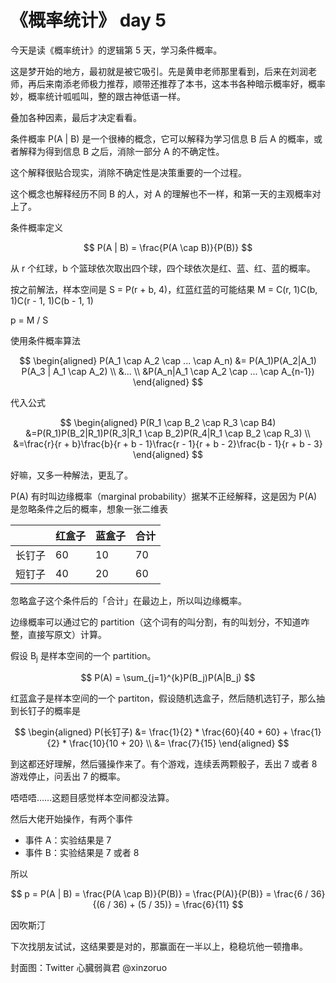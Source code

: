 # 《概率统计》 day 5

今天是读《概率统计》的逻辑第 5 天，学习条件概率。

这是梦开始的地方，最初就是被它吸引。先是黄申老师那里看到，后来在刘润老师，再后来南添老师极力推荐，顺带还推荐了本书，这本书各种暗示概率好，概率妙，概率统计呱呱叫，整的跟古神低语一样。

叠加各种因素，最后才决定看看。

条件概率 P(A | B) 是一个很棒的概念，它可以解释为学习信息 B 后 A 的概率，或者解释为得到信息 B 之后，消除一部分 A 的不确定性。

这个解释很贴合现实，消除不确定性是决策重要的一个过程。

这个概念也解释经历不同 B 的人，对 A 的理解也不一样，和第一天的主观概率对上了。

条件概率定义

$$
P(A | B) = \frac{P(A \cap B)}{P(B)}
$$

从 r 个红球，b 个篮球依次取出四个球，四个球依次是红、蓝、红、蓝的概率。

按之前解法，样本空间是 S = P(r + b, 4)，红蓝红蓝的可能结果 M = C(r, 1)C(b, 1)C(r - 1, 1)C(b - 1, 1)

p = M / S

使用条件概率算法

$$
\begin{aligned}
P(A_1 \cap A_2 \cap ... \cap A_n) &= P(A_1)P(A_2|A_1) P(A_3 | A_1 \cap A_2) \\
&... \\
&P(A_n|A_1 \cap A_2 \cap ... \cap A_{n-1})
\end{aligned}
$$

代入公式

$$
\begin{aligned}
P(R_1 \cap B_2 \cap R_3 \cap B4)
&=P(R_1)P(B_2|R_1)P(R_3|R_1 \cap B_2)P(R_4|R_1 \cap B_2 \cap R_3) \\
&=\frac{r}{r + b}\frac{b}{r + b - 1}\frac{r - 1}{r + b - 2}\frac{b - 1}{r + b - 3}
\end{aligned}
$$

好嘛，又多一种解法，更乱了。

P(A) 有时叫边缘概率（marginal probability）据某不正经解释，这是因为 P(A) 是忽略条件之后的概率，想象一张二维表

||红盒子|蓝盒子|合计
|--|--|--|--|
长钉子|60|10|70|
短钉子|40|20|60|

忽略盒子这个条件后的「合计」在最边上，所以叫边缘概率。

边缘概率可以通过它的 partition（这个词有的叫分割，有的叫划分，不知道咋整，直接写原文）计算。

假设 B<sub>j</sub> 是样本空间的一个 partition。

$$
P(A) = \sum_{j=1}^{k}P(B_j)P(A|B_j)
$$

红蓝盒子是样本空间的一个 partiton，假设随机选盒子，然后随机选钉子，那么抽到长钉子的概率是

$$
\begin{aligned}
P(长钉子) &= \frac{1}{2} * \frac{60}{40 + 60} + \frac{1}{2} * \frac{10}{10 + 20} \\
&= \frac{7}{15}
\end{aligned}
$$

到这都还好理解，然后骚操作来了。有个游戏，连续丢两颗骰子，丢出 7 或者 8 游戏停止，问丢出 7 的概率。

唔唔唔……这题目感觉样本空间都没法算。

然后大佬开始操作，有两个事件

+ 事件 A：实验结果是 7
+ 事件 B：实验结果是 7 或者 8

所以

$$
p = P(A | B) = \frac{P(A \cap B)}{P(B)} = \frac{P(A)}{P(B)} = \frac{6 / 36}{(6 / 36) + (5 / 35)} = \frac{6}{11}
$$

因吹斯汀

下次找朋友试试，这结果要是对的，那赢面在一半以上，稳稳坑他一顿撸串。

封面图：Twitter 心臓弱眞君 @xinzoruo